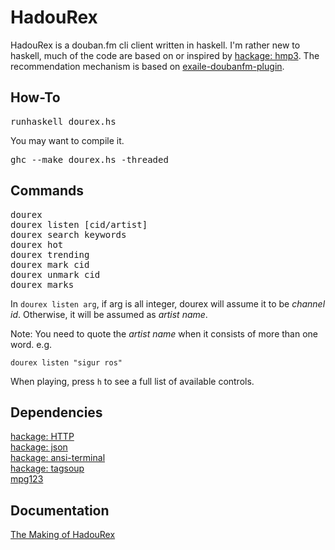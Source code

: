 # HadouRex

HadouRex is a douban.fm cli client written in haskell. I'm rather new to haskell, much of the code are based on or inspired by [hackage: hmp3](http://hackage.haskell.org/package/hmp3). The recommendation mechanism is based on [exaile-doubanfm-plugin](https://github.com/sunng87/exaile-doubanfm-plugin).

## How-To

<pre>
runhaskell dourex.hs
</pre>

You may want to compile it.

<pre>
ghc --make dourex.hs -threaded
</pre>

## Commands

<pre>
dourex
dourex listen [cid/artist]
dourex search keywords
dourex hot
dourex trending
dourex mark cid
dourex unmark cid
dourex marks
</pre>

In `dourex listen arg`, if arg is all integer, dourex will assume it to be *channel id*. Otherwise, it will be assumed as *artist name*.  

Note: You need to quote the *artist name* when it consists of more than one word. e.g.

`dourex listen "sigur ros"`

When playing, press `h` to see a full list of available controls.

## Dependencies

[hackage: HTTP](http://hackage.haskell.org/package/HTTP-4000.2.6)  
[hackage: json](http://hackage.haskell.org/package/json-0.7)  
[hackage: ansi-terminal](http://hackage.haskell.org/package/ansi-terminal)  
[hackage: tagsoup](http://hackage.haskell.org/package/tagsoup)  
[mpg123](http://www.mpg123.de/)  

## Documentation

[The Making of HadouRex](https://github.com/rnons/HadouRex/wiki/The-Making-of-HadouRex)
